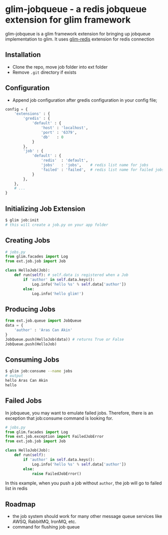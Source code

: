 glim-jobqueue - a redis jobqueue extension for glim framework
=============================================================

glim-jobqueue is a glim framework extension for bringing up jobqueue implementation to glim. It uses [glim-redis](https://github.com/aacanakin/glim-redis) extension for redis connection

Installation
------------
- Clone the repo, move job folder into ext folder
- Remove `.git` directory if exists

Configuration
-------------
- Append job configuration after gredis configuration in your config file;
```python
config = {
    'extensions' : {
        'gredis' : {
            'default' : {
                'host' : 'localhost',
                'port' : '6379',
                'db'   : 0
            }
        },
        'job' : {
            'default' : {
                'redis'  : 'default',
                'jobs'   : 'jobs',    # redis list name for jobs
                'failed' : 'failed',  # redis list name for failed jobs
            }
        },
    },
    # ...
}
```

Initializing Job Extension
--------------------------
```sh
$ glim job:init
# this will create a job.py on your app folder
```

Creating Jobs
-------------
```python
# jobs.py
from glim.facades import Log
from ext.job.job import Job

class HelloJob(Job):
    def run(self): # self.data is registered when a Job 
        if 'author' in self.data.keys():
            Log.info('hello %s' % self.data['author'])
        else:
            Log.info('hello glim!')

```

Producing Jobs
--------------
```python
from ext.job.queue import JobQueue
data = {
    'author' : 'Aras Can Akin'
}
JobQueue.push(HelloJob(data)) # returns True or False
JobQueue.push(HelloJob)
```

Consuming Jobs
--------------
```sh
$ glim job:consume --name jobs
# output
hello Aras Can Akin
hello
```

Failed Jobs
-----------
In jobqueue, you may want to emulate failed jobs. Therefore, there is an exception that job:consume command is looking for.
```python
# jobs.py
from glim.facades import Log
from ext.job.exception import FailedJobError
from ext.job.job import Job

class HelloJob(Job):
    def run(self):
        if 'author' in self.data.keys():
            Log.info('hello %s' % self.data['author'])
        else:
            raise FailedJobError()
```

In this example, when you push a job without `author`, the job will go to failed list in redis

Roadmap
-------
- the job system should work for many other message queue services like AWSQ, RabbitMQ, IronMQ, etc.
- command for flushing job queue